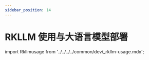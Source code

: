 ```yaml
---
sidebar_position: 14
---
```


# RKLLM 使用与大语言模型部署

import Rkllmusage from '../../../../common/dev/\_rkllm-usage.mdx';

<Rkllmusage />
